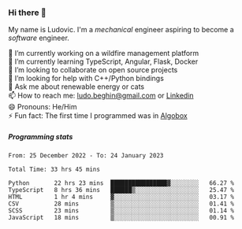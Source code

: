 ### Hi there 👋

My name is Ludovic. I'm a *mechanical* engineer aspiring to become a *software* engineer.

 🔭 I’m currently working on a wildfire management platform<br/>
 🌱 I’m currently learning TypeScript, Angular, Flask, Docker<br/>
 👯 I’m looking to collaborate on open source projects<br/>
 🤔 I’m looking for help with C++/Python bindings<br/>
 💬 Ask me about renewable energy or cats<br/>
 📫 How to reach me: ludo.beghin@gmail.com or [Linkedin](https://www.linkedin.com/in/ludovic-beghin/)<br/>
 😄 Pronouns: He/Him<br/>
 ⚡ Fun fact: The first time I programmed was in [Algobox](https://fr.wikipedia.org/wiki/Algobox)<br/>

##### Programming stats
<!--START_SECTION:waka-->

```text
From: 25 December 2022 - To: 24 January 2023

Total Time: 33 hrs 45 mins

Python       22 hrs 23 mins  ████████████████▓░░░░░░░░   66.27 %
TypeScript   8 hrs 36 mins   ██████▒░░░░░░░░░░░░░░░░░░   25.47 %
HTML         1 hr 4 mins     ▓░░░░░░░░░░░░░░░░░░░░░░░░   03.17 %
CSV          28 mins         ▒░░░░░░░░░░░░░░░░░░░░░░░░   01.41 %
SCSS         23 mins         ▒░░░░░░░░░░░░░░░░░░░░░░░░   01.14 %
JavaScript   18 mins         ▒░░░░░░░░░░░░░░░░░░░░░░░░   00.91 %
```

<!--END_SECTION:waka-->
